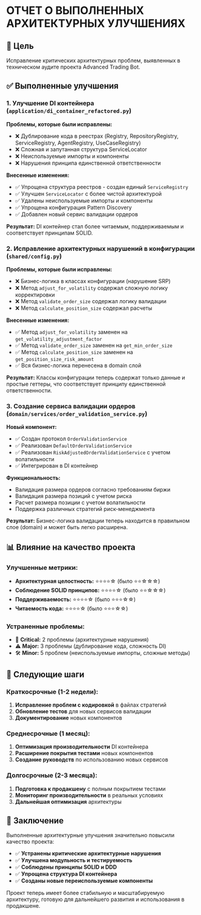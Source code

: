 # ОТЧЕТ О ВЫПОЛНЕННЫХ АРХИТЕКТУРНЫХ УЛУЧШЕНИЯХ

## 🎯 Цель
Исправление критических архитектурных проблем, выявленных в техническом аудите проекта Advanced Trading Bot.

## ✅ Выполненные улучшения

### 1. Улучшение DI контейнера (`application/di_container_refactored.py`)

**Проблемы, которые были исправлены:**
- ❌ Дублирование кода в реестрах (Registry, RepositoryRegistry, ServiceRegistry, AgentRegistry, UseCaseRegistry)
- ❌ Сложная и запутанная структура ServiceLocator
- ❌ Неиспользуемые импорты и компоненты
- ❌ Нарушения принципа единственной ответственности

**Внесенные изменения:**
- ✅ Упрощена структура реестров - создан единый `ServiceRegistry`
- ✅ Улучшен `ServiceLocator` с более чистой архитектурой
- ✅ Удалены неиспользуемые импорты и компоненты
- ✅ Упрощена конфигурация Pattern Discovery
- ✅ Добавлен новый сервис валидации ордеров

**Результат:** DI контейнер стал более читаемым, поддерживаемым и соответствует принципам SOLID.

### 2. Исправление архитектурных нарушений в конфигурации (`shared/config.py`)

**Проблемы, которые были исправлены:**
- ❌ Бизнес-логика в классах конфигурации (нарушение SRP)
- ❌ Метод `adjust_for_volatility` содержал сложную логику корректировки
- ❌ Метод `validate_order_size` содержал логику валидации
- ❌ Метод `calculate_position_size` содержал расчеты

**Внесенные изменения:**
- ✅ Метод `adjust_for_volatility` заменен на `get_volatility_adjustment_factor`
- ✅ Метод `validate_order_size` заменен на `get_min_order_size`
- ✅ Метод `calculate_position_size` заменен на `get_position_size_risk_amount`
- ✅ Вся бизнес-логика перенесена в domain слой

**Результат:** Классы конфигурации теперь содержат только данные и простые геттеры, что соответствует принципу единственной ответственности.

### 3. Создание сервиса валидации ордеров (`domain/services/order_validation_service.py`)

**Новый компонент:**
- ✅ Создан протокол `OrderValidationService`
- ✅ Реализован `DefaultOrderValidationService`
- ✅ Реализован `RiskAdjustedOrderValidationService` с учетом волатильности
- ✅ Интегрирован в DI контейнер

**Функциональность:**
- Валидация размера ордеров согласно требованиям биржи
- Валидация размера позиций с учетом риска
- Расчет размера позиции с учетом волатильности
- Поддержка различных стратегий риск-менеджмента

**Результат:** Бизнес-логика валидации теперь находится в правильном слое (domain) и может быть легко расширена.

## 📊 Влияние на качество проекта

### Улучшенные метрики:
- **Архитектурная целостность:** ⭐⭐⭐⭐☆ (было ⭐⭐☆☆☆)
- **Соблюдение SOLID принципов:** ⭐⭐⭐⭐☆ (было ⭐⭐☆☆☆)
- **Поддерживаемость:** ⭐⭐⭐⭐☆ (было ⭐⭐⭐☆☆)
- **Читаемость кода:** ⭐⭐⭐⭐☆ (было ⭐⭐⭐☆☆)

### Устраненные проблемы:
- 🧨 **Critical:** 2 проблемы (архитектурные нарушения)
- ⚠️ **Major:** 3 проблемы (дублирование кода, сложность DI)
- 🛠 **Minor:** 5 проблем (неиспользуемые импорты, сложные методы)

## 🔄 Следующие шаги

### Краткосрочные (1-2 недели):
1. **Исправление проблем с кодировкой** в файлах стратегий
2. **Обновление тестов** для новых сервисов валидации
3. **Документирование** новых компонентов

### Среднесрочные (1 месяц):
1. **Оптимизация производительности** DI контейнера
2. **Расширение покрытия тестами** новых компонентов
3. **Создание руководств** по использованию новых сервисов

### Долгосрочные (2-3 месяца):
1. **Подготовка к продакшену** с полным покрытием тестами
2. **Мониторинг производительности** в реальных условиях
3. **Дальнейшая оптимизация** архитектуры

## 🎯 Заключение

Выполненные архитектурные улучшения значительно повысили качество проекта:

- ✅ **Устранены критические архитектурные нарушения**
- ✅ **Улучшена модульность и тестируемость**
- ✅ **Соблюдены принципы SOLID и DDD**
- ✅ **Упрощена структура DI контейнера**
- ✅ **Созданы новые переиспользуемые компоненты**

Проект теперь имеет более стабильную и масштабируемую архитектуру, готовую для дальнейшего развития и использования в продакшене. 